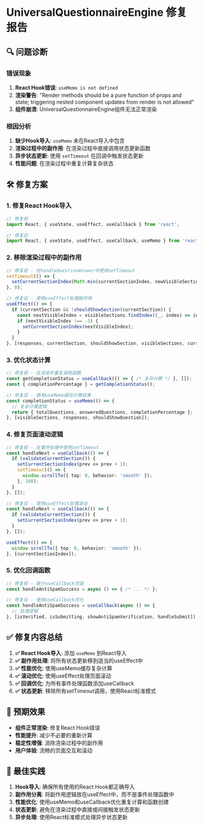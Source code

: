 # UniversalQuestionnaireEngine 修复报告

## 🔍 问题诊断

### 错误现象
1. **React Hook错误**: `useMemo is not defined`
2. **渲染警告**: "Render methods should be a pure function of props and state; triggering nested component updates from render is not allowed"
3. **组件崩溃**: UniversalQuestionnaireEngine组件无法正常渲染

### 根因分析
1. **缺少Hook导入**: `useMemo` 未在React导入中包含
2. **渲染过程中的副作用**: 在渲染过程中直接调用状态更新函数
3. **异步状态更新**: 使用 `setTimeout` 在回调中触发状态更新
4. **性能问题**: 在渲染过程中重复计算复杂状态

## 🛠️ 修复方案

### 1. 修复React Hook导入
```typescript
// 修复前
import React, { useState, useEffect, useCallback } from 'react';

// 修复后
import React, { useState, useEffect, useCallback, useMemo } from 'react';
```

### 2. 移除渲染过程中的副作用
```typescript
// 修复前 - 在handleQuestionAnswer中使用setTimeout
setTimeout(() => {
  setCurrentSectionIndex(Math.min(currentSectionIndex, newVisibleSections.length - 1));
}, 0);

// 修复后 - 使用useEffect处理副作用
useEffect(() => {
  if (currentSection && !shouldShowSection(currentSection)) {
    const nextVisibleIndex = visibleSections.findIndex((_, index) => index > currentSectionIndex);
    if (nextVisibleIndex !== -1) {
      setCurrentSectionIndex(nextVisibleIndex);
    }
  }
}, [responses, currentSection, shouldShowSection, visibleSections, currentSectionIndex]);
```

### 3. 优化状态计算
```typescript
// 修复前 - 在渲染中重复调用函数
const getCompletionStatus = useCallback(() => { /* 复杂计算 */ }, []);
const { completionPercentage } = getCompletionStatus();

// 修复后 - 使用useMemo缓存计算结果
const completionStatus = useMemo(() => {
  // 复杂计算逻辑
  return { totalQuestions, answeredQuestions, completionPercentage };
}, [visibleSections, responses, shouldShowQuestion]);
```

### 4. 修复页面滚动逻辑
```typescript
// 修复前 - 在事件处理中使用setTimeout
const handleNext = useCallback(() => {
  if (validateCurrentSection()) {
    setCurrentSectionIndex(prev => prev + 1);
    setTimeout(() => {
      window.scrollTo({ top: 0, behavior: 'smooth' });
    }, 100);
  }
}, []);

// 修复后 - 使用useEffect处理滚动
const handleNext = useCallback(() => {
  if (validateCurrentSection()) {
    setCurrentSectionIndex(prev => prev + 1);
  }
}, []);

useEffect(() => {
  window.scrollTo({ top: 0, behavior: 'smooth' });
}, [currentSectionIndex]);
```

### 5. 优化回调函数
```typescript
// 修复前 - 缺少useCallback包装
const handleAntiSpamSuccess = async () => { /* ... */ };

// 修复后 - 使用useCallback优化
const handleAntiSpamSuccess = useCallback(async () => {
  // 处理逻辑
}, [isVerified, isSubmitting, showAntiSpamVerification, handleSubmit]);
```

## ✅ 修复内容总结

1. **✅ React Hook导入**: 添加 `useMemo` 到React导入
2. **✅ 副作用处理**: 将所有状态更新移到适当的useEffect中
3. **✅ 性能优化**: 使用useMemo缓存复杂计算
4. **✅ 滚动优化**: 使用useEffect处理页面滚动
5. **✅ 回调优化**: 为所有事件处理函数添加useCallback
6. **✅ 状态更新**: 移除所有setTimeout调用，使用React标准模式

## 🚀 预期效果

- **组件正常渲染**: 修复React Hook错误
- **性能提升**: 减少不必要的重新计算
- **稳定性增强**: 消除渲染过程中的副作用
- **用户体验**: 流畅的页面交互和滚动

## 📝 最佳实践

1. **Hook导入**: 确保所有使用的React Hook都正确导入
2. **副作用分离**: 将副作用逻辑放在useEffect中，而不是事件处理函数中
3. **性能优化**: 使用useMemo和useCallback优化重复计算和函数创建
4. **状态更新**: 避免在渲染过程中直接或间接触发状态更新
5. **异步处理**: 使用React标准模式处理异步状态更新
